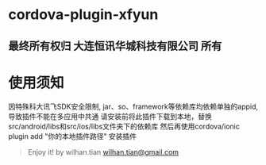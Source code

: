 # cordova-plugin-xfyun
## 最终所有权归 大连恒讯华城科技有限公司 所有

# 使用须知

因特殊科大讯飞SDK安全限制, jar、so、framework等依赖库均依赖单独的appid, 导致插件不能在多应用中共通
请安装前将此插件下载到本地，替换src/android/libs和src/ios/libs文件夹下的依赖库
然后再使用cordova/ionic plugin add "你的本地插件路径" 安装插件

> Enjoy it!
> by wilhan.tian
> wilhan.tian@gmail.com
